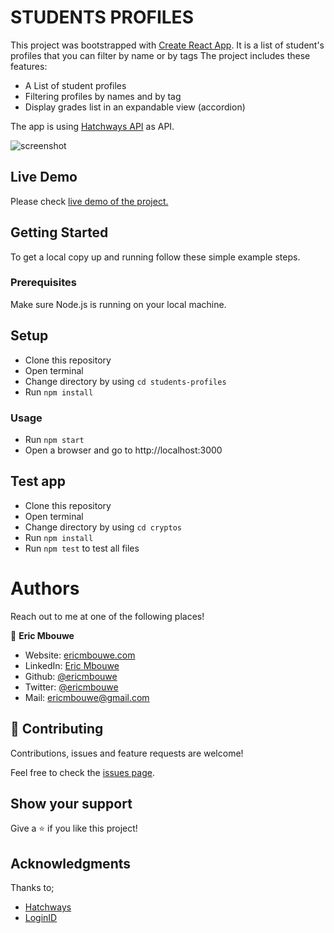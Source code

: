 # STUDENTS PROFILES

This project was bootstrapped with [Create React App](https://github.com/facebook/create-react-app).
It is a list of student's profiles that you can filter by name or by tags
The project includes these features:

- A List of student profiles  
- Filtering profiles by names and by tag
- Display grades list in an expandable view (accordion)

The app is using [Hatchways API](https://api.hatchways.io/assessment/students) as API.

![screenshot](./public/)

## Live Demo

Please check [live demo of the project.](https://student-profiles-ericmbouwe.netlify.app/)

## Getting Started

To get a local copy up and running follow these simple example steps.

### Prerequisites

Make sure Node.js is running on your local machine.

## Setup

- Clone this repository
- Open terminal
- Change directory by using `cd students-profiles`
- Run `npm install`

### Usage

- Run `npm start`
- Open a browser and go to http://localhost:3000

## Test app

- Clone this repository
- Open terminal
- Change directory by using `cd cryptos`
- Run `npm install`
- Run `npm test` to test all files

# Authors

Reach out to me at one of the following places!

👤 **Eric Mbouwe**

- Website: [ericmbouwe.com](https://ericmbouwe.netlify.app)
- LinkedIn: [Eric Mbouwe](https://www.linkedin.com/in/ericmbouwe/)
- Github: [@ericmbouwe](https://github.com/ericmbouwe)
- Twitter: [@ericmbouwe](https://twitter.com/ericmbouwe)
- Mail: [ericmbouwe@gmail.com](ericmbouwe@gmail.com)

## 🤝 Contributing

Contributions, issues and feature requests are welcome!

Feel free to check the [issues page](https://github.com/EricMbouwe/student-profiles/issues).

## Show your support

Give a ⭐️ if you like this project!

## Acknowledgments

Thanks to;

- [Hatchways](https://hatchways.io/)
- [LoginID](https://loginid.io/)